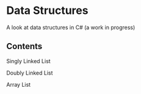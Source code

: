 # Data Structures
A look at data structures in C# (a work in progress)
## Contents

Singly Linked List

Doubly Linked List

Array List
